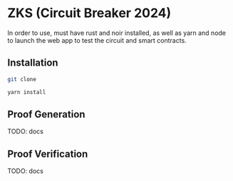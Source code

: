 # ZKS (Circuit Breaker 2024)

In order to use, must have rust and noir installed, as well as yarn and node to launch the web app to test the circuit and smart contracts.

## Installation

```bash
git clone

yarn install
```

## Proof Generation

TODO: docs

## Proof Verification

TODO: docs
